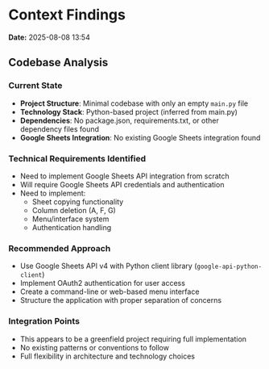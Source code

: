 # Context Findings

**Date:** 2025-08-08 13:54  

## Codebase Analysis

### Current State
- **Project Structure**: Minimal codebase with only an empty `main.py` file
- **Technology Stack**: Python-based project (inferred from main.py)
- **Dependencies**: No package.json, requirements.txt, or other dependency files found
- **Google Sheets Integration**: No existing Google Sheets integration found

### Technical Requirements Identified
- Need to implement Google Sheets API integration from scratch
- Will require Google Sheets API credentials and authentication
- Need to implement:
  - Sheet copying functionality 
  - Column deletion (A, F, G)
  - Menu/interface system
  - Authentication handling

### Recommended Approach
- Use Google Sheets API v4 with Python client library (`google-api-python-client`)
- Implement OAuth2 authentication for user access
- Create a command-line or web-based menu interface
- Structure the application with proper separation of concerns

### Integration Points
- This appears to be a greenfield project requiring full implementation
- No existing patterns or conventions to follow
- Full flexibility in architecture and technology choices